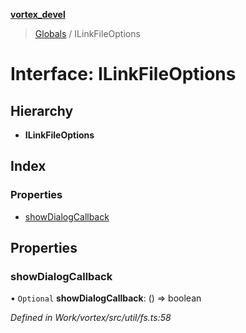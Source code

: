 **[vortex_devel](../README.md)**

> [Globals](../globals.md) / ILinkFileOptions

# Interface: ILinkFileOptions

## Hierarchy

* **ILinkFileOptions**

## Index

### Properties

* [showDialogCallback](ilinkfileoptions.md#showdialogcallback)

## Properties

### showDialogCallback

• `Optional` **showDialogCallback**: () => boolean

*Defined in Work/vortex/src/util/fs.ts:58*
